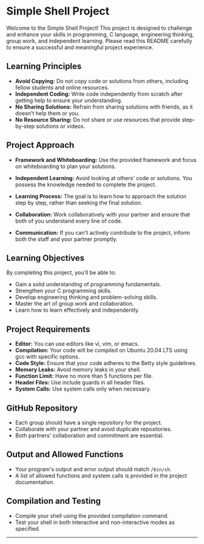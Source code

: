 # Simple Shell Project

Welcome to the Simple Shell Project! This project is designed to challenge and enhance your skills in programming, C language, engineering thinking, group work, and independent learning. Please read this README carefully to ensure a successful and meaningful project experience.

## Learning Principles

- **Avoid Copying:** Do not copy code or solutions from others, including fellow students and online resources.
- **Independent Coding:** Write code independently from scratch after getting help to ensure your understanding.
- **No Sharing Solutions:** Refrain from sharing solutions with friends, as it doesn't help them or you.
- **No Resource Sharing:** Do not share or use resources that provide step-by-step solutions or videos.

## Project Approach

- **Framework and Whiteboarding:** Use the provided framework and focus on whiteboarding to plan your solutions.
- **Independent Learning:** Avoid looking at others' code or solutions. You possess the knowledge needed to complete the project.
- **Learning Process:** The goal is to learn how to approach the solution step by step, rather than seeking the final solution.

- **Collaboration:** Work collaboratively with your partner and ensure that both of you understand every line of code.
- **Communication:** If you can't actively contribute to the project, inform both the staff and your partner promptly.

## Learning Objectives

By completing this project, you'll be able to:

- Gain a solid understanding of programming fundamentals.
- Strengthen your C programming skills.
- Develop engineering thinking and problem-solving skills.
- Master the art of group work and collaboration.
- Learn how to learn effectively and independently.

## Project Requirements

- **Editor:** You can use editors like vi, vim, or emacs.
- **Compilation:** Your code will be compiled on Ubuntu 20.04 LTS using gcc with specific options.
- **Code Style:** Ensure that your code adheres to the Betty style guidelines.
- **Memory Leaks:** Avoid memory leaks in your shell.
- **Function Limit:** Have no more than 5 functions per file.
- **Header Files:** Use include guards in all header files.
- **System Calls:** Use system calls only when necessary.

## GitHub Repository

- Each group should have a single repository for the project.
- Collaborate with your partner and avoid duplicate repositories.
- Both partners' collaboration and commitment are essential.

## Output and Allowed Functions

- Your program's output and error output should match `/bin/sh`.
- A list of allowed functions and system calls is provided in the project documentation.

## Compilation and Testing

- Compile your shell using the provided compilation command.
- Test your shell in both interactive and non-interactive modes as specified.

---

